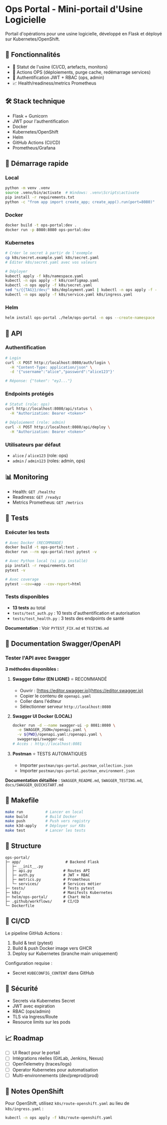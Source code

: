 # Ops Portal - Mini-portail d'Usine Logicielle

Portail d'opérations pour une usine logicielle, développé en Flask et déployé sur Kubernetes/OpenShift.

## 🎯 Fonctionnalités

- 🔎 Statut de l'usine (CI/CD, artefacts, monitors)
- 🚀 Actions OPS (déploiements, purge cache, redémarrage services)
- 🔐 Authentification JWT + RBAC (ops, admin)
- 📈 Health/readiness/metrics Prometheus

## 🛠️ Stack technique

- Flask + Gunicorn
- JWT pour l'authentification
- Docker
- Kubernetes/OpenShift
- Helm
- GitHub Actions (CI/CD)
- Prometheus/Grafana

## 🚀 Démarrage rapide

### Local

```bash
python -m venv .venv
source .venv/bin/activate  # Windows: .venv\Scripts\activate
pip install -r requirements.txt
python -c "from app import create_app; create_app().run(port=8080)"
```

### Docker

```bash
docker build -t ops-portal:dev .
docker run -p 8080:8080 ops-portal:dev
```

### Kubernetes

```bash
# Créer le secret à partir de l'exemple
cp k8s/secret.example.yaml k8s/secret.yaml
# Éditer k8s/secret.yaml avec vos valeurs

# Déployer
kubectl apply -f k8s/namespace.yaml
kubectl -n ops apply -f k8s/configmap.yaml
kubectl -n ops apply -f k8s/secret.yaml
sed "s/{{TAG}}/dev/" k8s/deployment.yaml | kubectl -n ops apply -f -
kubectl -n ops apply -f k8s/service.yaml k8s/ingress.yaml
```

### Helm

```bash
helm install ops-portal ./helm/ops-portal -n ops --create-namespace
```

## 🔐 API

### Authentification

```bash
# Login
curl -X POST http://localhost:8080/auth/login \
  -H "Content-Type: application/json" \
  -d '{"username":"alice","password":"alice123"}'

# Réponse: {"token": "eyJ..."}
```

### Endpoints protégés

```bash
# Statut (role: ops)
curl http://localhost:8080/api/status \
  -H "Authorization: Bearer <token>"

# Déploiement (role: admin)
curl -X POST http://localhost:8080/api/deploy \
  -H "Authorization: Bearer <token>"
```

### Utilisateurs par défaut

- `alice` / `alice123` (role: ops)
- `admin` / `admin123` (roles: admin, ops)

## 📊 Monitoring

- Health: `GET /healthz`
- Readiness: `GET /readyz`
- Metrics Prometheus: `GET /metrics`

## 🧪 Tests

### Exécuter les tests

```bash
# Avec Docker (RECOMMANDÉ)
docker build -t ops-portal:test .
docker run --rm ops-portal:test pytest -v

# Avec Python local (si pip installé)
pip install -r requirements.txt
pytest -v

# Avec coverage
pytest --cov=app --cov-report=html
```

### Tests disponibles

- **13 tests** au total
- `tests/test_auth.py` : 10 tests d'authentification et autorisation
- `tests/test_health.py` : 3 tests des endpoints de santé

**Documentation** : Voir `PYTEST_FIX.md` et `TESTING.md`

## 📖 Documentation Swagger/OpenAPI

### Tester l'API avec Swagger

**3 méthodes disponibles :**

1. **Swagger Editor (EN LIGNE)** ⭐ RECOMMANDÉ
   - Ouvrir : [https://editor.swagger.io](https://editor.swagger.io)
   - Copier le contenu de `openapi.yaml`
   - Coller dans l'éditeur
   - Sélectionner serveur `http://localhost:8080`

2. **Swagger UI Docker (LOCAL)**
   ```bash
   docker run -d --name swagger-ui -p 8081:8080 \
     -e SWAGGER_JSON=/openapi.yaml \
     -v ${PWD}/openapi.yaml:/openapi.yaml \
     swaggerapi/swagger-ui
   # Accès : http://localhost:8081
   ```

3. **Postman** ⭐ TESTS AUTOMATIQUES
   - Importer `postman/ops-portal.postman_collection.json`
   - Importer `postman/ops-portal.postman_environment.json`

**Documentation détaillée** : `SWAGGER_README.md`, `SWAGGER_TESTING.md`, `docs/SWAGGER_QUICKSTART.md`

## 🔧 Makefile

```bash
make run          # Lancer en local
make build        # Build Docker
make push         # Push vers registry
make k3d-apply    # Déployer sur K8s
make test         # Lancer les tests
```

## 📁 Structure

```
ops-portal/
├─ app/                    # Backend Flask
│  ├─ __init__.py
│  ├─ api.py              # Routes API
│  ├─ auth.py             # JWT + RBAC
│  ├─ metrics.py          # Prometheus
│  └─ services/           # Services métier
├─ tests/                 # Tests pytest
├─ k8s/                   # Manifests Kubernetes
├─ helm/ops-portal/       # Chart Helm
├─ .github/workflows/     # CI/CD
└─ Dockerfile
```

## 🚀 CI/CD

Le pipeline GitHub Actions :
1. Build & test (pytest)
2. Build & push Docker image vers GHCR
3. Deploy sur Kubernetes (branche main uniquement)

Configuration requise :
- Secret `KUBECONFIG_CONTENT` dans GitHub

## 🔐 Sécurité

- Secrets via Kubernetes Secret
- JWT avec expiration
- RBAC (ops/admin)
- TLS via Ingress/Route
- Resource limits sur les pods

## 📈 Roadmap

- [ ] UI React pour le portail
- [ ] Intégrations réelles (GitLab, Jenkins, Nexus)
- [ ] OpenTelemetry (traces/logs)
- [ ] Operator Kubernetes pour automatisation
- [ ] Multi-environnements (dev/preprod/prod)

## 📝 Notes OpenShift

Pour OpenShift, utilisez `k8s/route-openshift.yaml` au lieu de `k8s/ingress.yaml` :

```bash
kubectl -n ops apply -f k8s/route-openshift.yaml
```
